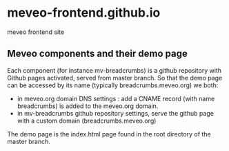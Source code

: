 # meveo-frontend.github.io
meveo frontend site


## Meveo components and their demo page
Each component (for instance mv-breadcrumbs) is a github repository with Github pages activated, served from master branch.
So that the demo page can be accessed by its name (typically breadcrumbs.meveo.org) we both:
- in meveo.org domain DNS settings : add a CNAME record  (with name breadcrumbs) is added to the meveo.org domain.
- in mv-breadcrumbs github repository settings, serve the github page with a custom domain (breadcrumbs.meveo.org)

The demo page is the index.html page found in the root directory of the master branch.

